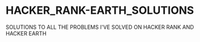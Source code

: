 # HACKER_RANK-EARTH_SOLUTIONS
SOLUTIONS TO ALL THE PROBLEMS I'VE SOLVED ON HACKER RANK AND HACKER EARTH 
